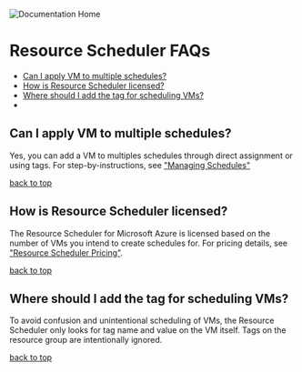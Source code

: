 ![Documentation Home](https://github.com/lumagateinc/scheduler/blob/master/images/FAQs.png)

# Resource Scheduler FAQs

- [Can I apply VM to multiple schedules?](#can-i-apply-vm-to-multiple-schedules)</br>
- [How is Resource Scheduler licensed?](#how-is-sesource-scheduler-licensed)</br>
- [Where should I add the tag for scheduling VMs?](#Where-should-I-add-the-tag-for-scheduling-vms)</br>
- 
## Can I apply VM to multiple schedules?<!-- omit in toc -->

Yes, you can add a VM to multiples schedules through direct assignment or using tags. For step-by-instructions, see ["Managing Schedules"](https://github.com/lumagateinc/scheduler/#managing-schedules)

[back to top](#resource-scheduler-faqs)

## How is Resource Scheduler licensed?<!-- omit in toc -->

The Resource Scheduler for Microsoft Azure is licensed based on the number of VMs you intend to create schedules for. For pricing details, see ["Resource Scheduler Pricing"](https://lumagate.us/azure/pricing).

[back to top](#resource-scheduler-faqs)

## Where should I add the tag for scheduling VMs?<!-- omit in toc -->

To avoid confusion and unintentional scheduling of VMs, the Resource Scheduler only looks for tag name and value on the VM itself. Tags on the resource group are intentionally ignored.

[back to top](#resource-scheduler-faqs)